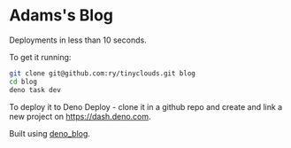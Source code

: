 # Adams's Blog

Deployments in less than 10 seconds.

To get it running:

```sh
git clone git@github.com:ry/tinyclouds.git blog
cd blog
deno task dev
```

To deploy it to Deno Deploy - clone it in a github repo and create and link a
new project on https://dash.deno.com.

Built using [deno_blog](https://github.com/denoland/deno_blog).
